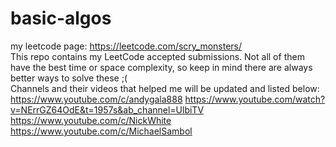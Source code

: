 # basic-algos
my leetcode page: https://leetcode.com/scry_monsters/  
This repo contains my LeetCode accepted submissions. Not all of them have the best time or space complexity, so keep in mind there are always better ways to solve these ;(      
Channels and their videos that helped me will be updated and listed below:
https://www.youtube.com/c/andygala888
https://www.youtube.com/watch?v=NErrGZ64OdE&t=1957s&ab_channel=UlbiTV
https://www.youtube.com/c/NickWhite
https://www.youtube.com/c/MichaelSambol
